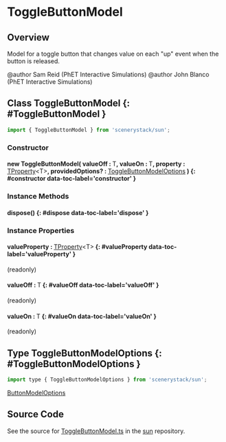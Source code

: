 # ToggleButtonModel

## Overview

Model for a toggle button that changes value on each "up" event when the button is released.

@author Sam Reid (PhET Interactive Simulations)
@author John Blanco (PhET Interactive Simulations)

## Class ToggleButtonModel {: #ToggleButtonModel }


```js
import { ToggleButtonModel } from 'scenerystack/sun';
```
### Constructor

#### new ToggleButtonModel( valueOff : <span style="font-weight: 400;">T</span>, valueOn : <span style="font-weight: 400;">T</span>, property : <span style="font-weight: 400;">[TProperty](../axon/TProperty.md)&lt;T&gt;</span>, providedOptions? : <span style="font-weight: 400;">[ToggleButtonModelOptions](../sun/ToggleButtonModel.md#ToggleButtonModelOptions)</span> ) {: #constructor data-toc-label='constructor' }

### Instance Methods

#### dispose() {: #dispose data-toc-label='dispose' }

### Instance Properties

#### valueProperty : <span style="font-weight: 400;">[TProperty](../axon/TProperty.md)&lt;T&gt;</span> {: #valueProperty data-toc-label='valueProperty' }

(readonly)

#### valueOff : <span style="font-weight: 400;">T</span> {: #valueOff data-toc-label='valueOff' }

(readonly)

#### valueOn : <span style="font-weight: 400;">T</span> {: #valueOn data-toc-label='valueOn' }

(readonly)



## Type ToggleButtonModelOptions {: #ToggleButtonModelOptions }


```js
import type { ToggleButtonModelOptions } from 'scenerystack/sun';
```
[ButtonModelOptions](../sun/ButtonModel.md#ButtonModelOptions)



## Source Code

See the source for [ToggleButtonModel.ts](https://github.com/phetsims/sun/blob/main/js/buttons/ToggleButtonModel.ts) in the [sun](https://github.com/phetsims/sun) repository.
